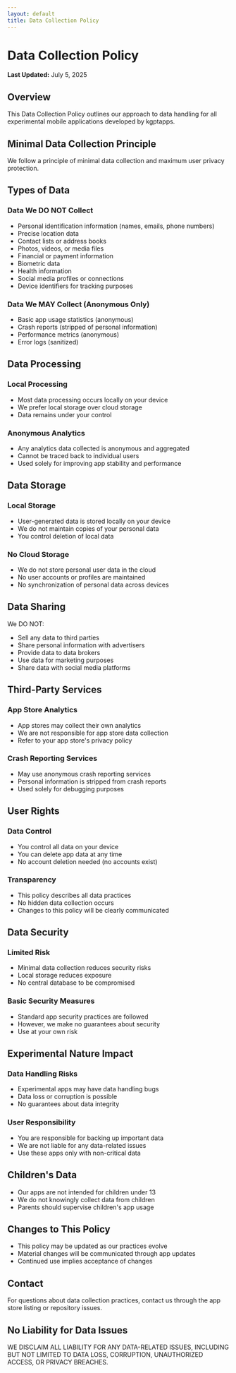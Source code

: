 ```yaml
---
layout: default
title: Data Collection Policy
---
```


# Data Collection Policy

**Last Updated:** July 5, 2025

## Overview

This Data Collection Policy outlines our approach to data handling for all experimental mobile applications developed by kgptapps.

## Minimal Data Collection Principle

We follow a principle of minimal data collection and maximum user privacy protection.

## Types of Data

### Data We DO NOT Collect
- Personal identification information (names, emails, phone numbers)
- Precise location data
- Contact lists or address books
- Photos, videos, or media files
- Financial or payment information
- Biometric data
- Health information
- Social media profiles or connections
- Device identifiers for tracking purposes

### Data We MAY Collect (Anonymous Only)
- Basic app usage statistics (anonymous)
- Crash reports (stripped of personal information)
- Performance metrics (anonymous)
- Error logs (sanitized)

## Data Processing

### Local Processing
- Most data processing occurs locally on your device
- We prefer local storage over cloud storage
- Data remains under your control

### Anonymous Analytics
- Any analytics data collected is anonymous and aggregated
- Cannot be traced back to individual users
- Used solely for improving app stability and performance

## Data Storage

### Local Storage
- User-generated data is stored locally on your device
- We do not maintain copies of your personal data
- You control deletion of local data

### No Cloud Storage
- We do not store personal user data in the cloud
- No user accounts or profiles are maintained
- No synchronization of personal data across devices

## Data Sharing

We DO NOT:
- Sell any data to third parties
- Share personal information with advertisers
- Provide data to data brokers
- Use data for marketing purposes
- Share data with social media platforms

## Third-Party Services

### App Store Analytics
- App stores may collect their own analytics
- We are not responsible for app store data collection
- Refer to your app store's privacy policy

### Crash Reporting Services
- May use anonymous crash reporting services
- Personal information is stripped from crash reports
- Used solely for debugging purposes

## User Rights

### Data Control
- You control all data on your device
- You can delete app data at any time
- No account deletion needed (no accounts exist)

### Transparency
- This policy describes all data practices
- No hidden data collection occurs
- Changes to this policy will be clearly communicated

## Data Security

### Limited Risk
- Minimal data collection reduces security risks
- Local storage reduces exposure
- No central database to be compromised

### Basic Security Measures
- Standard app security practices are followed
- However, we make no guarantees about security
- Use at your own risk

## Experimental Nature Impact

### Data Handling Risks
- Experimental apps may have data handling bugs
- Data loss or corruption is possible
- No guarantees about data integrity

### User Responsibility
- You are responsible for backing up important data
- We are not liable for any data-related issues
- Use these apps only with non-critical data

## Children's Data

- Our apps are not intended for children under 13
- We do not knowingly collect data from children
- Parents should supervise children's app usage

## Changes to This Policy

- This policy may be updated as our practices evolve
- Material changes will be communicated through app updates
- Continued use implies acceptance of changes

## Contact

For questions about data collection practices, contact us through the app store listing or repository issues.

## No Liability for Data Issues

WE DISCLAIM ALL LIABILITY FOR ANY DATA-RELATED ISSUES, INCLUDING BUT NOT LIMITED TO DATA LOSS, CORRUPTION, UNAUTHORIZED ACCESS, OR PRIVACY BREACHES.
